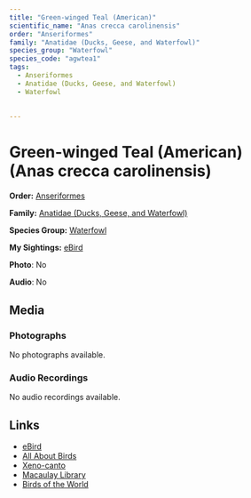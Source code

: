 ```yaml
---
title: "Green-winged Teal (American)"
scientific_name: "Anas crecca carolinensis"
order: "Anseriformes"
family: "Anatidae (Ducks, Geese, and Waterfowl)"
species_group: "Waterfowl"
species_code: "agwtea1"
tags: 
  - Anseriformes
  - Anatidae (Ducks, Geese, and Waterfowl)
  - Waterfowl
  
  
---
```


# Green-winged Teal (American) (Anas crecca carolinensis)

**Order:** [Anseriformes](/tags/anseriformes)

**Family:** [Anatidae (Ducks, Geese, and Waterfowl)](/tags/anatidae-ducks-geese-and-waterfowl)

**Species Group:** [Waterfowl](/tags/waterfowl)

**My Sightings:** [eBird](https://ebird.org/lifelist?r=world&time=life&spp=agwtea1)

**Photo**: No 

**Audio**: No

## Media
### Photographs
No photographs available.

### Audio Recordings
No audio recordings available.

## Links
* [eBird](https://ebird.org/species/agwtea1) 
* [All About Birds](https://www.allaboutbirds.org/guide/agwtea1) 
* [Xeno-canto](https://www.xeno-canto.org/species/anas-crecca-carolinensis) 
* [Macaulay Library](https://search.macaulaylibrary.org/catalog?taxonCode=agwtea1&sort=rating_rank_desc)
* [Birds of the World](https://birdsoftheworld.org/bow/species/agwtea1)
